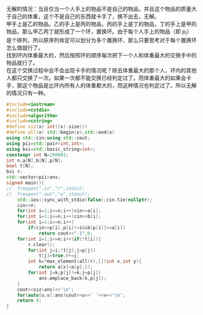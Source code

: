 无解的情况：当且仅当一个人手上的物品不是自己的物品，并且这个物品的质量大于自己的体重，这个不是自己的东西就卡手了，换不出去，无解。  
甲手上是乙的物品。乙的手上是丙的物品，丙的手上是丁的物品，丁的手上是甲的物品，那么甲乙丙丁就形成了一个环，置换环。由于每个人手上的物品（即 $p_i$）是个排列，所以原序列肯定可以划分为多个置换环，那么只要思考对于每个置换环怎么做就行了。  
找到环内体重最大的，然后按照环的顺序每次把下一个人和体重最大的交换手中的物品就行了。  
在这个交换过程中会不会出现卡手的情况呢？除去体重最大的那个人，环内的其他人都只交换了一次。如果一次都不能交换已经判定过了。而体重最大的如果会卡手，那这个物品是比环内所有人的体重都大的，而这种情况也判定过了。所以无解的情况只有一种。
```cpp
#include<iostream>
#include<cstdio>
#include<algorithm>
#include<cstring>
#define siz(x) int((x).size())
#define all(x) std::begin(x),std::end(x)
using std::cin;using std::cout;
using pii=std::pair<int,int>;
using bsi=std::basic_string<int>;
constexpr int N=200001;
int n,a[N],b[N],p[N];
bool t[N];
bsi r;
std::vector<pii>ans;
signed main(){
//	freopen(".in","r",stdin);
//	freopen(".out","w",stdout);
	std::ios::sync_with_stdio(false);cin.tie(nullptr);
	cin>>n;
	for(int i=1;i<=n;i++)cin>>a[i];
	for(int i=1;i<=n;i++)cin>>b[i];
	for(int i=1;i<=n;i++)
		if(cin>>p[i],p[i]!=i&&b[p[i]]>=a[i])
			return cout<<"-1",0;
	for(int i=1;i<=n;i++)if(!t[i]){
		r.clear();
		for(int j=i;!t[j];j=p[j])
			t[j]=true,r+=j;
		int k=*max_element(all(r),[](int x,int y){
			return a[x]<a[y];});
		for(int j=k;p[j]!=k;j=p[j])
			ans.emplace_back(k,p[j]);
	}
	cout<<siz(ans)<<'\n';
	for(auto[u,v]:ans)cout<<u<<' '<<v<<'\n';
	return 0;
}
```